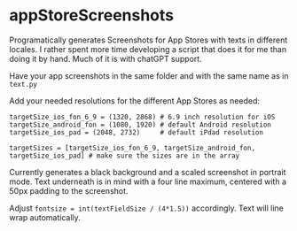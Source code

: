 # appStoreScreenshots
Programatically generates Screenshots for App Stores with texts in different locales.
I rather spent more time developing a script that does it for me than doing it by hand.
Much of it is with chatGPT support.

Have your app screenshots in the same folder and with the same name as in ```text.py```

Add your needed resolutions for the different App Stores as needed:

```
targetSize_ios_fon_6_9 = (1320, 2868) # 6.9 inch resolution for iOS
targetSize_android_fon = (1080, 1920) # default Android resolution
targetSize_ios_pad = (2048, 2732)     # default iPdad resolution

targetSizes = [targetSize_ios_fon_6_9, targetSize_android_fon, targetSize_ios_pad] # make sure the sizes are in the array
```

Currently generates a black background and a scaled screenshot in portrait mode.
Text underneath is in mind with a four line maximum, centered with a 50px padding to the screenshot.

Adjust ```fontsize = int(textFieldSize / (4*1.5))``` accordingly.
Text will line wrap automatically.
